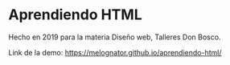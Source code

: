 # Aprendiendo HTML
Hecho en 2019 para la materia Diseño web, Talleres Don Bosco.  

Link de la demo: https://melognator.github.io/aprendiendo-html/
